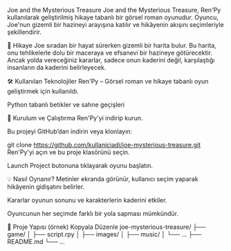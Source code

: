 Joe and the Mysterious Treasure
Joe and the Mysterious Treasure, Ren'Py kullanılarak geliştirilmiş hikaye tabanlı bir görsel roman oyunudur. Oyuncu, Joe'nun gizemli bir hazineyi arayışına katılır ve hikâyenin akışını seçimleriyle şekillendirir.

📖 Hikaye
Joe sıradan bir hayat sürerken gizemli bir harita bulur. Bu harita, onu tehlikelerle dolu bir maceraya ve efsanevi bir hazineye götürecektir. Ancak yolda vereceğiniz kararlar, sadece onun kaderini değil, karşılaştığı insanların da kaderini belirleyecek.

🛠️ Kullanılan Teknolojiler
Ren'Py – Görsel roman ve hikaye tabanlı oyun geliştirmek için kullanıldı.

Python tabanlı betikler ve sahne geçişleri

🧰 Kurulum ve Çalıştırma
Ren'Py'yi indirip kurun.

Bu projeyi GitHub’dan indirin veya klonlayın:



git clone https://github.com/kullaniciadi/joe-mysterious-treasure.git
Ren'Py'yi açın ve bu proje klasörünü seçin.

Launch Project butonuna tıklayarak oyunu başlatın.

💡 Nasıl Oynanır?
Metinler ekranda görünür, kullanıcı seçim yaparak hikâyenin gidişatını belirler.

Kararlar oyunun sonunu ve karakterlerin kaderini etkiler.

Oyuncunun her seçimde farklı bir yola sapması mümkündür.

📁 Proje Yapısı (örnek)
Kopyala
Düzenle
joe-mysterious-treasure/
├── game/
│   ├── script.rpy
│   ├── images/
│   ├── music/
│   └── ...
├── README.md
└── ...
